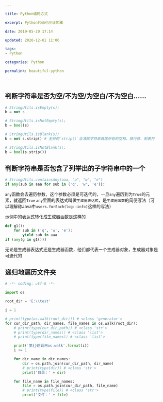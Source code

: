 ```yaml
---

title: Python编码方式

excerpt: Python代码也应该优雅

date: 2019-05-20 17:14

updated: 2020-12-02 11:06

tags:
- Python

categories: Python

permalink: beautiful-python

---
```


## 判断字符串是否为空/不为空/为空白/不为空白……

~~~python
# StringUtils.isEmpty(s);
b = not s

# StringUtils.isNotEmpty(s);
b = bool(s)

# StringUtils.isBlank(s);
b = not s.strip() # 无参的`strip()`会清除字符串首尾所有的空格、换行符、制表符

# StringUtils.isNotBlank(s);
b = bool(s.strip())
~~~



## 判断字符串是否包含了列举出的子字符串中的一个

~~~python
# StringUtils.containsAny(aaa, "q", "w", "e")
if any(sub in aaa for sub in ('q', 'w', 'e')):
~~~



`any`函数会去遍历参数，这个参数必须是可迭代的，一旦`any`遍历到为`True`的元素，就返回`True`
`any`里面的表达式叫做`生成器表达式`，是`生成器函数`的简便写法（可以理解称Java中`users.forEach(log::info)`这样的写法）

示例中的表达式转化成生成器函数是这样的

~~~python
def g1():
    for sub in ('q', 'w', 'e'):
        yield sub in aaa 
if (any(g in g1()))
~~~

无论是生成器表达式还是生成器函数，他们都代表一个生成器对象，生成器对象是可迭代的



## 递归地遍历文件夹

~~~python
# -*- coding: utf-8 -*-

import os

root_dir = 'E:\\test'

i = 1

# print(type(os.walk(root_dir))) # <class 'generator'>
for cur_dir_path, dir_names, file_names in os.walk(root_dir):
    # print(type(cur_dir_path)) # <class 'str'>
    # print(type(dir_names)) # <class 'list'>
    # print(type(file_names)) # <class 'list'>

    print('第{}趟调用os.walk'.format(i))
    i += 1

    for dir_name in dir_names:
        dir = os.path.join(cur_dir_path, dir_name)
        # print(type(dir)) # <class 'str'>
        print('目录：' + dir)

    for file_name in file_names:
        file = os.path.join(cur_dir_path, file_name)
        # print(type(file)) # <class 'str'>
        print('文件：' + file)
~~~

